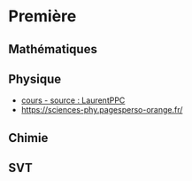 # Première

## Mathématiques

## Physique

* [cours - source : LaurentPPC](https://sciences-phy.pagesperso-orange.fr/)
* https://sciences-phy.pagesperso-orange.fr/

## Chimie

## SVT